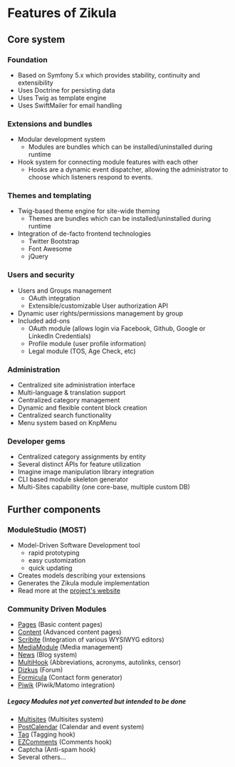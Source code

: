 # Features of Zikula

## Core system

### Foundation

- Based on Symfony 5.x which provides stability, continuity and extensibility
- Uses Doctrine for persisting data
- Uses Twig as template engine
- Uses SwiftMailer for email handling

### Extensions and bundles

- Modular development system
  - Modules are bundles which can be installed/uninstalled during runtime
- Hook system for connecting module features with each other
  - Hooks are a dynamic event dispatcher, allowing the administrator to choose which listeners respond to events.

### Themes and templating

- Twig-based theme engine for site-wide theming
  - Themes are bundles which can be installed/uninstalled during runtime
- Integration of de-facto frontend technologies
  - Twitter Bootstrap
  - Font Awesome
  - jQuery

### Users and security

- Users and Groups management
  - OAuth integration
  - Extensible/customizable User authorization API
- Dynamic user rights/permissions management by group
- Included add-ons
  - OAuth module (allows login via Facebook, Github, Google or LinkedIn Credentials)
  - Profile module (user profile information)
  - Legal module (TOS, Age Check, etc)

### Administration

- Centralized site administration interface
- Multi-language & translation support
- Centralized category management
- Dynamic and flexible content block creation
- Centralized search functionality
- Menu system based on KnpMenu

### Developer gems

- Centralized category assignments by entity
- Several distinct APIs for feature utilization
- Imagine image manipulation library integration
- CLI based module skeleton generator
- Multi-Sites capability (one core-base, multiple custom DB)

## Further components

### ModuleStudio (MOST)

- Model-Driven Software Development tool
  - rapid prototyping
  - easy customization
  - quick updating
- Creates models describing your extensions
- Generates the Zikula module implementation
- Read more at the [project's website](https://modulestudio.de/en)

### Community Driven Modules

- [Pages](https://github.com/zikula-modules/Pages) (Basic content pages)
- [Content](https://github.com/zikula-modules/Content) (Advanced content pages)
- [Scribite](https://github.com/zikula-modules/Scribite) (Integration of various WYSIWYG editors)
- [MediaModule](https://github.com/zikula-modules/MediaModule) (Media management)
- [News](https://github.com/Portugao/News) (Blog system)
- [MultiHook](https://github.com/zikula-modules/MultiHook) (Abbreviations, acronyms, autolinks, censor)
- [Dizkus](https://github.com/zikula-modules/DizkusModule) (Forum)
- [Formicula](https://github.com/zikula-ev/Formicula) (Contact form generator)
- [Piwik](https://github.com/Guite/Piwik) (Piwik/Matomo integration)

##### Legacy Modules not yet converted but intended to be done

- [Multisites](https://github.com/zikula-modules/Multisites) (Multisites system)
- [PostCalendar](https://github.com/craigh/PostCalendar) (Calendar and event system)
- [Tag](https://github.com/craigh/Tag) (Tagging hook)
- [EZComments](https://github.com/zikula-modules/EZComments) (Comments hook)
- Captcha (Anti-spam hook)
- Several others...

